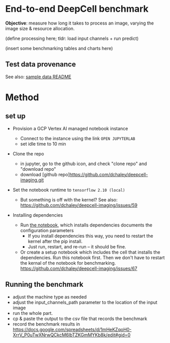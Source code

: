 # End-to-end DeepCell benchmark

**Objective**: measure how long it takes to process an image, varying the image size & resource allocation.

(define processing here; tldr: load input channels + run predict)

(insert some benchmarking tables and charts here)

## Test data provenance

See also: [sample data README](https://github.com/dchaley/deepcell-imaging/tree/main/sample-data)

# Method
## set up
- Provision a GCP Vertex AI managed notebook instance
  - Connect to the instance using the link `OPEN JUPYTERLAB`
  - set idle time to 10 min
    
- Clone the repo
    - in jupyter, go to the github icon, and check "clone repo" and "download repo"
    - download [github repo]https://github.com/dchaley/deepcell-imaging.git
 
- Set the notebook runtime to `tensorflow 2.10 (local)`
    - But something is off with the kernel? See also: https://github.com/dchaley/deepcell-imaging/issues/59

- Installing dependencies
  - Run [the notebook](deepcell-e2e-benchmark.ipynb), which installs dependencies documents the configuration parameters
    - If you install dependencies this way, you need to restart the kernel after the pip install.
    - Just run, restart, and re-run – it should be fine.
  - Or create a setup notebook which includes the cell that installs the dependencies. Run this notebook first. Then we don't have to restart the kernal of the notebook for benchmarking. https://github.com/dchaley/deepcell-imaging/issues/67
    
## Running the benchmark
- adjust the machine type as needed
- adjust the input_channels_path parameter to the location of the input image
- run the whole part.
- cp & paste the output to the csv file that records the benchmark
- record the benchmark results in https://docs.google.com/spreadsheets/d/1mHeKZqoH0-XrrV_P0uTwXNrwQCkcM6lbTZKGmMYKb8k/edit#gid=0 
